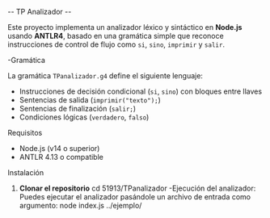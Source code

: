 -- TP Analizador -- 

Este proyecto implementa un analizador léxico y sintáctico en **Node.js** usando **ANTLR4**,
 basado en una gramática simple que reconoce instrucciones de control de 
 flujo como `si`, `sino`, `imprimir` y `salir`.

-Gramática

La gramática `TPanalizador.g4` define el siguiente lenguaje:

- Instrucciones de decisión condicional (`si`, `sino`) con bloques entre llaves
- Sentencias de salida (`imprimir("texto");`)
- Sentencias de finalización (`salir;`)
- Condiciones lógicas (`verdadero`, `falso`)


Requisitos

- Node.js (v14 o superior)
- ANTLR 4.13 o compatible

 Instalación

1. **Clonar el repositorio**
cd 51913/TPanalizador
-Ejecución del analizador:
Puedes ejecutar el analizador pasándole un archivo de entrada como argumento:
node index.js ../ejemplo/
